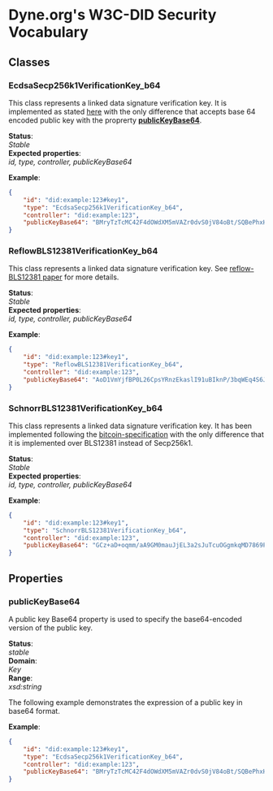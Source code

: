 # Dyne.org's W3C-DID Security Vocabulary

## Classes

### EcdsaSecp256k1VerificationKey_b64
This class represents a linked data signature verification key. It is implemented as stated [here](https://w3c-ccg.github.io/lds-ecdsa-secp256k1-2019/) with the only difference that accepts base 64 encoded public key with the proprerty [**publicKeyBase64**](#publickeybase64).

**Status**:  
*Stable*  
**Expected properties**:  
*id, type, controller, publicKeyBase64*

**Example**:

```json
{
	"id": "did:example:123#key1",
	"type": "EcdsaSecp256k1VerificationKey_b64",
	"controller": "did:example:123",
	"publicKeyBase64": "BMryTzTcMC42F4dOWdXM5mVAZr0dvS0jV84oBt/SQBePhxH2p3/NilU9siTfdNWv7iPcViIPDtz3JxFiQY/Gu5s="
}
```

### ReflowBLS12381VerificationKey_b64
This class represents a linked data signature verification key. See [reflow-BLS12381 paper](https://arxiv.org/pdf/2105.14527.pdf) for more details.

**Status**:  
*Stable*  
**Expected properties**:  
*id, type, controller, publicKeyBase64*

**Example**:

```json
{
	"id": "did:example:123#key1",
	"type": "ReflowBLS12381VerificationKey_b64",
	"controller": "did:example:123",
	"publicKeyBase64": "AoD1VmYjfBP0L26CpsYRnzEkaslI91uBIknP/3bqWEq4S6JdjWIomIe3CfypCCe/Cz3Lsodx/rBlxIxXktpKBYYddjNgwUCWJ4jGUryLNSoBA2WcdY360FV2bu/fUABhC3oQHFSlwwpmltWvoSrMBqZ/6R5UvX2iC+lkI3966jcB3zhJ0dBsIrVkftGhvr3EFHgHafua/XL+IaqbmJ+fIhhq60yjnJ/i3riAcO3+aZX3fcFBkGH/de5NPCyunSeD"
}
```

### SchnorrBLS12381VerificationKey_b64
This class represents a linked data signature verification key. It has been implemented following the [bitcoin-specification](https://github.com/bitcoin/bips/blob/master/bip-0340.mediawiki) with the only difference that it is implemented over BLS12381 instead of Secp256k1.

**Status**:  
*Stable*  
**Expected properties**:  
*id, type, controller, publicKeyBase64*

**Example**:

```json
{
	"id": "did:example:123#key1",
	"type": "SchnorrBLS12381VerificationKey_b64",
	"controller": "did:example:123",
	"publicKeyBase64": "GCz+aD+oqmm/aA9GM0mauJjEL3a2sJuTcuOGgmkqMD7869PpTHsh8VmfNvfY20p1"
}
```

## Properties

### publicKeyBase64
A public key Base64 property is used to specify the base64-encoded version of the public key.

**Status**:   
*stable*  
**Domain**:  
*Key*  
**Range**:  
*xsd:string*

The following example demonstrates the expression of a public key in base64 format.

**Example**:

```json
{
	"id": "did:example:123#key1",
	"type": "EcdsaSecp256k1VerificationKey_b64",
	"controller": "did:example:123",
	"publicKeyBase64": "BMryTzTcMC42F4dOWdXM5mVAZr0dvS0jV84oBt/SQBePhxH2p3/NilU9siTfdNWv7iPcViIPDtz3JxFiQY/Gu5s="
}
```
